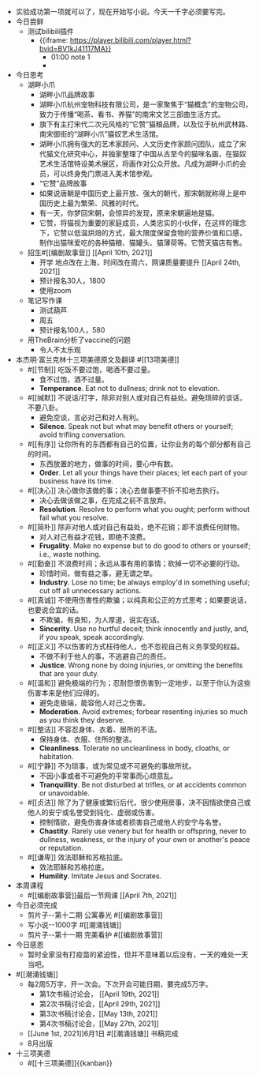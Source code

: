 - 实验成功第一项就可以了，现在开始写小说。今天一千字必须要写完。
- 今日尝鲜
    - 测试bilibili插件
        - {{iframe: https://player.bilibili.com/player.html?bvid=BV1kJ41117MA}}
            - 01:00 note 1
            - 
- 今日思考
    - 湖畔小爪
        - 湖畔小爪品牌故事
        - 湖畔小爪杭州宠物科技有限公司，是一家聚焦于“猫概念”的宠物公司，致力于传播“喝茶、看书、养猫”的南宋文艺三部曲生活方式。
        - 旗下有主打宋代二次元风格的“它赞”猫粮品牌，以及位于杭州武林路、南宋御街的“湖畔小爪”猫奴艺术生活馆。
        - 湖畔小爪拥有强大的艺术家顾问、人文历史作家顾问团队，成立了宋代猫文化研究中心，并独家整理了中国从古至今的猫咪名画，在猫奴艺术生活馆特设美术展区，将画作对公众开放。凡成为湖畔小爪的会员，可以终身免门票进入美术馆参观。
        - “它赞”品牌故事
        - 如果说唐朝是中国历史上最开放、强大的朝代，那宋朝就称得上是中国历史上最为繁荣、风雅的时代。
        - 有一天，你梦回宋朝，会惊异的发现，原来宋朝遍地是猫。
        - 它赞，将猫视为重要的家庭成员，人类忠实的小伙伴，在这样的理念下，它赞以低温烘焙的方式，最大限度保留食物的营养价值和口感，制作出猫咪爱吃的各种猫粮、猫罐头、猫薄荷等。它赞天猫店有售。
    - 招生#[[编剧故事营]] [[April 10th, 2021]]
        - 开学 地点改在上海，时间改在周六，网课质量要提升 [[April 24th, 2021]]
        - 预计报名30人，1800 
        - 使用zoom
    - 笔记写作课
        - 测试葫芦
        - 周五
        - 预计报名100人，580 
    - 用TheBrain分析了vaccine的问题
        - 令人不太乐观
- 本杰明·富兰克林十三项美德原文及翻译 #[[13项美德]]
    - #[[节制]] 吃饭不要过饱，喝酒不要过量。
        - 食不过饱，酒不过量。
        - **Temperance**. Eat not to dullness; drink not to elevation.
    - #[[缄默]] 不说话/打字，除非对别人或对自己有益处。避免琐碎的谈话，不要八卦。
        - 避免空谈，言必对己和对人有利。
        - **Silence**. Speak not but what may benefit others or yourself; avoid trifling conversation.
    - #[[有序]] 让你所有的东西都有自己的位置，让你业务的每个部分都有自己的时间。
        - 东西放置的地方，做事的时间，要心中有数。
        - **Order**. Let all your things have their places; let each part of your business have its time.
    - #[[决心]] 决心做你该做的事；决心去做事要不折不扣地去执行。
        - 决心去做该做之事，在完成之前不言放弃。
        - **Resolution**. Resolve to perform what you ought; perform without fail what you resolve.
    - #[[简朴]] 除非对他人或对自己有益处，绝不花销；即不浪费任何财物。
        - 对人对己有益才花钱，即绝不浪费。
        - **Frugality**. Make no expense but to do good to others or yourself; i.e., waste nothing.
    - #[[勤奋]] 不浪费时间；永远从事有用的事情；砍掉一切不必要的行动。
        - 珍惜时间，做有益之事，避无谓之举。
        - **Industry**. Lose no time; be always employ'd in something useful; cut off all unnecessary actions.
    - #[[真诚]] 不使用伤害性的欺骗；以纯真和公正的方式思考；如果要说话，也要说合宜的话。
        - 不欺骗，有良知，为人厚道，说实在话。
        - **Sincerity**. Use no hurtful deceit; think innocently and justly, and, if you speak, speak accordingly.
    - #[[正义]] 不以伤害的方式枉待他人，也不忽视自己有义务享受的权益。
        - 不做不利于他人的事，不逃避自己的责任。
        - **Justice**. Wrong none by doing injuries, or omitting the benefits that are your duty.
    - #[[温和]] 避免极端的行为；忍耐怨恨伤害到一定地步，以至于你认为这些伤害本来是他们应得的。
        - 避免走极端，能容他人对己之伤害。
        - **Moderation**. Avoid extremes; forbear resenting injuries so much as you think they deserve.
    - #[[整洁]] 不容忍身体、衣着、居所的不洁。
        - 保持身体、衣服、住所的整洁。
        - **Cleanliness**. Tolerate no uncleanliness in body, cloaths, or habitation.
    - #[[宁静]] 不为琐事，或为常见或不可避免的事故所扰。
        - 不因小事或者不可避免的平常事而心烦意乱。
        - **Tranquillity**. Be not disturbed at trifles, or at accidents common or unavoidable.
    - #[[贞洁]] 除了为了健康或繁衍后代，很少使用房事，决不因情欲使自己或他人的安宁或名誉受到钝化、虚弱或伤害。
        - 控制情欲，避免伤害身体或者损害自己或他人的安宁与名誉。
        - **Chastity**. Rarely use venery but for health or offspring, never to dullness, weakness, or the injury of your own or another's peace or reputation.
    - #[[谦卑]] 效法耶稣和苏格拉底。
        - 效法耶稣和苏格拉底。
        - **Humility**. Imitate Jesus and Socrates.
- 本周课程
    - #[[编剧故事营]]最后一节网课 [[April 7th, 2021]]
- 今日必须完成
    - 剪片子--第十二期 公寓春光 #[[编剧故事营]]
    - 写小说--1000字 #[[潮涌钱塘]]
    - 剪片子--第十一期 完美看护 #[[编剧故事营]]
- 今日感恩
    - 暂时全家没有打疫苗的紧迫性，但并不意味着以后没有，一天的难处一天当吧。
- #[[潮涌钱塘]]
    - 每2周5万字，开一次会。下次开会可能日期，要完成5万字。
        - 第1次书稿讨论会， [[April 19th, 2021]]
        - 第2次书稿讨论会，[[April 29th, 2021]]
        - 第3次书稿讨论会，[[May 13th, 2021]]
        - 第4次书稿讨论会，[[May 27th, 2021]]
    - [[June 1st, 2021]]6月1日 #[[潮涌钱塘]] 书稿完成
    - 8月出版
- 十三项美德
    - #[[十三项美德]]{{kanban}}
